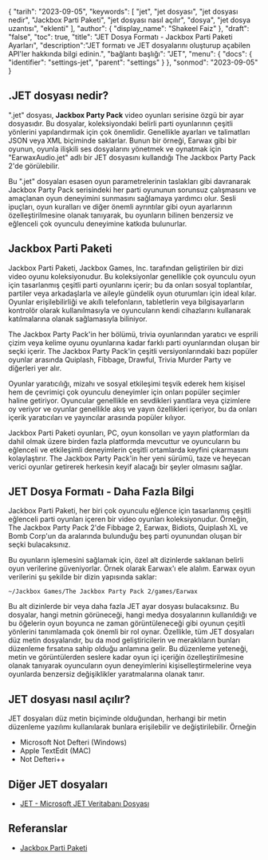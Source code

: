{
"tarih": "2023-09-05",
  "keywords": [
"jet",
"jet dosyası",
"jet dosyası nedir",
"Jackbox Parti Paketi",
"jet dosyası nasıl açılır",
"dosya",
"jet dosya uzantısı",
"eklenti"
],
  "author": {
"display_name": "Shakeel Faiz"
},
"draft": "false",
"toc": true,
"title": "JET Dosya Formatı - Jackbox Parti Paketi Ayarları",
  "description":"JET formatı ve JET dosyalarını oluşturup açabilen API'ler hakkında bilgi edinin.",
"bağlantı başlığı": "JET",
  "menu": {
    "docs": {
      "identifier": "settings-jet",
      "parent": "settings"
}
},
"sonmod": "2023-09-05"
}

## .JET dosyası nedir?

".jet" dosyası, **Jackbox Party Pack** video oyunları serisine özgü bir ayar dosyasıdır. Bu dosyalar, koleksiyondaki belirli parti oyunlarının çeşitli yönlerini yapılandırmak için çok önemlidir. Genellikle ayarları ve talimatları JSON veya XML biçiminde saklarlar. Bunun bir örneği, Earwax gibi bir oyunun, oyunla ilişkili ses dosyalarını yönetmek ve oynatmak için "EarwaxAudio.jet" adlı bir JET dosyasını kullandığı The Jackbox Party Pack 2'de görülebilir.

Bu ".jet" dosyaları esasen oyun parametrelerinin taslakları gibi davranarak Jackbox Party Pack serisindeki her parti oyununun sorunsuz çalışmasını ve amaçlanan oyun deneyimini sunmasını sağlamaya yardımcı olur. Sesli ipuçları, oyun kuralları ve diğer önemli ayrıntılar gibi oyun ayarlarının özelleştirilmesine olanak tanıyarak, bu oyunların bilinen benzersiz ve eğlenceli çok oyunculu deneyimine katkıda bulunurlar.

## Jackbox Parti Paketi

Jackbox Parti Paketi, Jackbox Games, Inc. tarafından geliştirilen bir dizi video oyunu koleksiyonudur. Bu koleksiyonlar genellikle çok oyunculu oyun için tasarlanmış çeşitli parti oyunlarını içerir; bu da onları sosyal toplantılar, partiler veya arkadaşlarla ve aileyle gündelik oyun oturumları için ideal kılar. Oyunlar erişilebilirliği ve akıllı telefonların, tabletlerin veya bilgisayarların kontrolör olarak kullanılmasıyla ve oyuncuların kendi cihazlarını kullanarak katılmalarına olanak sağlamasıyla biliniyor.

The Jackbox Party Pack'in her bölümü, trivia oyunlarından yaratıcı ve esprili çizim veya kelime oyunu oyunlarına kadar farklı parti oyunlarından oluşan bir seçki içerir. The Jackbox Party Pack'in çeşitli versiyonlarındaki bazı popüler oyunlar arasında Quiplash, Fibbage, Drawful, Trivia Murder Party ve diğerleri yer alır.

Oyunlar yaratıcılığı, mizahı ve sosyal etkileşimi teşvik ederek hem kişisel hem de çevrimiçi çok oyunculu deneyimler için onları popüler seçimler haline getiriyor. Oyuncular genellikle en sevdikleri yanıtlara veya çizimlere oy veriyor ve oyunlar genellikle akış ve yayın özellikleri içeriyor, bu da onları içerik yaratıcıları ve yayıncılar arasında popüler kılıyor.

Jackbox Parti Paketi oyunları, PC, oyun konsolları ve yayın platformları da dahil olmak üzere birden fazla platformda mevcuttur ve oyuncuların bu eğlenceli ve etkileşimli deneyimlerin çeşitli ortamlarda keyfini çıkarmasını kolaylaştırır. The Jackbox Party Pack'in her yeni sürümü, taze ve heyecan verici oyunlar getirerek herkesin keyif alacağı bir şeyler olmasını sağlar.

## JET Dosya Formatı - Daha Fazla Bilgi

Jackbox Parti Paketi, her biri çok oyunculu eğlence için tasarlanmış çeşitli eğlenceli parti oyunları içeren bir video oyunları koleksiyonudur. Örneğin, The Jackbox Party Pack 2'de Fibbage 2, Earwax, Bidiots, Quiplash XL ve Bomb Corp'un da aralarında bulunduğu beş parti oyunundan oluşan bir seçki bulacaksınız.

Bu oyunların işlemesini sağlamak için, özel alt dizinlerde saklanan belirli oyun verilerine güveniyorlar. Örnek olarak Earwax'ı ele alalım. Earwax oyun verilerini şu şekilde bir dizin yapısında saklar:

```
~/Jackbox Games/The Jackbox Party Pack 2/games/Earwax
```

Bu alt dizinlerde bir veya daha fazla JET ayar dosyası bulacaksınız. Bu dosyalar, hangi metnin görüneceği, hangi medya dosyalarının kullanıldığı ve bu öğelerin oyun boyunca ne zaman görüntüleneceği gibi oyunun çeşitli yönlerini tanımlamada çok önemli bir rol oynar. Özellikle, tüm JET dosyaları düz metin dosyalarıdır, bu da mod geliştiricilerin ve meraklıların bunları düzenleme fırsatına sahip olduğu anlamına gelir. Bu düzenleme yeteneği, metin ve görüntülerden seslere kadar oyun içi içeriğin özelleştirilmesine olanak tanıyarak oyuncuların oyun deneyimlerini kişiselleştirmelerine veya oyunlarda benzersiz değişiklikler yaratmalarına olanak tanır.

## JET dosyası nasıl açılır?

JET dosyaları düz metin biçiminde olduğundan, herhangi bir metin düzenleme yazılımı kullanılarak bunlara erişilebilir ve değiştirilebilir. Örneğin

- Microsoft Not Defteri (Windows)
- Apple TextEdit (MAC)
- Not Defteri++

## Diğer JET dosyaları

- [JET - Microsoft JET Veritabanı Dosyası](/tr/database/jet/)

## Referanslar
* [Jackbox Parti Paketi](https://en.wikipedia.org/wiki/The_Jackbox_Party_Pack)

